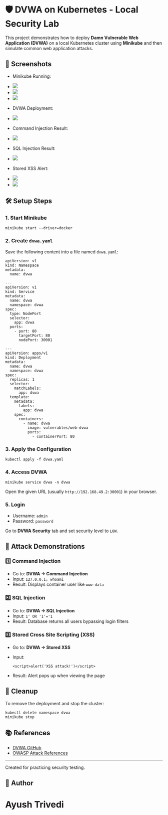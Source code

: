 🛡️ DVWA on Kubernetes - Local Security Lab
===========================================

This project demonstrates how to deploy **Damn Vulnerable Web Application (DVWA)** on a local Kubernetes cluster using **Minikube** and then simulate common web application attacks.

📸 Screenshots
--------------

*   Minikube Running:
*   <img src="Screenshots/Cmd.png/">
*   <img src="Screenshots/cmd1.png/">
*   <img src="Screenshots/cmd3.png/">

*   DVWA Deployment: 
*   <img src="Screenshots/cmd4.png/">

*   Command Injection Result:
*   <img src="Screenshots/dvwa1.png/">

*   SQL Injection Result:
*   <img src="Screenshots/dvwa3.png/">

*   Stored XSS Alert:
*   <img src="Screenshots/dvwa4.png/">
*   <img src="Screenshots/dvwa5.png/">

🛠 Setup Steps
--------------

### 1\. Start Minikube

    minikube start --driver=docker

### 2\. Create `dvwa.yaml`

Save the following content into a file named `dvwa.yaml`:

    apiVersion: v1
    kind: Namespace
    metadata:
      name: dvwa
    
    ---
    apiVersion: v1
    kind: Service
    metadata:
      name: dvwa
      namespace: dvwa
    spec:
      type: NodePort
      selector:
        app: dvwa
      ports:
        - port: 80
          targetPort: 80
          nodePort: 30001
    
    ---
    apiVersion: apps/v1
    kind: Deployment
    metadata:
      name: dvwa
      namespace: dvwa
    spec:
      replicas: 1
      selector:
        matchLabels:
          app: dvwa
      template:
        metadata:
          labels:
            app: dvwa
        spec:
          containers:
            - name: dvwa
              image: vulnerables/web-dvwa
              ports:
                - containerPort: 80
    

### 3\. Apply the Configuration

    kubectl apply -f dvwa.yaml

### 4\. Access DVWA

    minikube service dvwa -n dvwa

Open the given URL (usually `http://192.168.49.2:30001`) in your browser.

### 5\. Login

*   Username: `admin`
*   Password: `password`

Go to **DVWA Security** tab and set security level to `LOW`.

🧪 Attack Demonstrations
------------------------

### 1️⃣ Command Injection

*   Go to: **DVWA → Command Injection**
*   Input: `127.0.0.1; whoami`
*   Result: Displays container user like `www-data`

### 2️⃣ SQL Injection

*   Go to: **DVWA → SQL Injection**
*   Input: `1' OR '1'='1`
*   Result: Database returns all users bypassing login filters

### 3️⃣ Stored Cross Site Scripting (XSS)

*   Go to: **DVWA → Stored XSS**
*   Input:
    
        <script>alert('XSS attack!')</script>
    
*   Result: Alert pops up when viewing the page

🧹 Cleanup
----------

To remove the deployment and stop the cluster:

    kubectl delete namespace dvwa
    minikube stop

📚 References
-------------

*   [DVWA GitHub](https://github.com/ethicalhack3r/DVWA)
*   [OWASP Attack References](https://owasp.org/www-community/attacks/)

* * *

Created for practicing security testing.

📌 Author
-------------
# Ayush Trivedi
